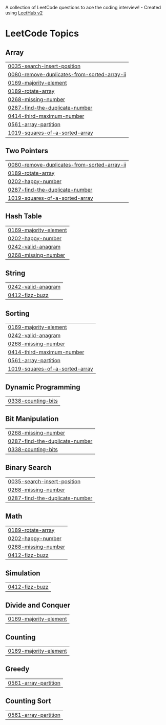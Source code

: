 A collection of LeetCode questions to ace the coding interview! - Created using [LeetHub v2](https://github.com/arunbhardwaj/LeetHub-2.0)
<!---LeetCode Topics Start-->
# LeetCode Topics
## Array
|  |
| ------- |
| [0035-search-insert-position](https://github.com/ShraddhaKaspate/Become-Top-class-coder-in-111-days/tree/master/0035-search-insert-position) |
| [0080-remove-duplicates-from-sorted-array-ii](https://github.com/ShraddhaKaspate/Become-Top-class-coder-in-111-days/tree/master/0080-remove-duplicates-from-sorted-array-ii) |
| [0169-majority-element](https://github.com/ShraddhaKaspate/Become-Top-class-coder-in-111-days/tree/master/0169-majority-element) |
| [0189-rotate-array](https://github.com/ShraddhaKaspate/Become-Top-class-coder-in-111-days/tree/master/0189-rotate-array) |
| [0268-missing-number](https://github.com/ShraddhaKaspate/Become-Top-class-coder-in-111-days/tree/master/0268-missing-number) |
| [0287-find-the-duplicate-number](https://github.com/ShraddhaKaspate/Become-Top-class-coder-in-111-days/tree/master/0287-find-the-duplicate-number) |
| [0414-third-maximum-number](https://github.com/ShraddhaKaspate/Become-Top-class-coder-in-111-days/tree/master/0414-third-maximum-number) |
| [0561-array-partition](https://github.com/ShraddhaKaspate/Become-Top-class-coder-in-111-days/tree/master/0561-array-partition) |
| [1019-squares-of-a-sorted-array](https://github.com/ShraddhaKaspate/Become-Top-class-coder-in-111-days/tree/master/1019-squares-of-a-sorted-array) |
## Two Pointers
|  |
| ------- |
| [0080-remove-duplicates-from-sorted-array-ii](https://github.com/ShraddhaKaspate/Become-Top-class-coder-in-111-days/tree/master/0080-remove-duplicates-from-sorted-array-ii) |
| [0189-rotate-array](https://github.com/ShraddhaKaspate/Become-Top-class-coder-in-111-days/tree/master/0189-rotate-array) |
| [0202-happy-number](https://github.com/ShraddhaKaspate/Become-Top-class-coder-in-111-days/tree/master/0202-happy-number) |
| [0287-find-the-duplicate-number](https://github.com/ShraddhaKaspate/Become-Top-class-coder-in-111-days/tree/master/0287-find-the-duplicate-number) |
| [1019-squares-of-a-sorted-array](https://github.com/ShraddhaKaspate/Become-Top-class-coder-in-111-days/tree/master/1019-squares-of-a-sorted-array) |
## Hash Table
|  |
| ------- |
| [0169-majority-element](https://github.com/ShraddhaKaspate/Become-Top-class-coder-in-111-days/tree/master/0169-majority-element) |
| [0202-happy-number](https://github.com/ShraddhaKaspate/Become-Top-class-coder-in-111-days/tree/master/0202-happy-number) |
| [0242-valid-anagram](https://github.com/ShraddhaKaspate/Become-Top-class-coder-in-111-days/tree/master/0242-valid-anagram) |
| [0268-missing-number](https://github.com/ShraddhaKaspate/Become-Top-class-coder-in-111-days/tree/master/0268-missing-number) |
## String
|  |
| ------- |
| [0242-valid-anagram](https://github.com/ShraddhaKaspate/Become-Top-class-coder-in-111-days/tree/master/0242-valid-anagram) |
| [0412-fizz-buzz](https://github.com/ShraddhaKaspate/Become-Top-class-coder-in-111-days/tree/master/0412-fizz-buzz) |
## Sorting
|  |
| ------- |
| [0169-majority-element](https://github.com/ShraddhaKaspate/Become-Top-class-coder-in-111-days/tree/master/0169-majority-element) |
| [0242-valid-anagram](https://github.com/ShraddhaKaspate/Become-Top-class-coder-in-111-days/tree/master/0242-valid-anagram) |
| [0268-missing-number](https://github.com/ShraddhaKaspate/Become-Top-class-coder-in-111-days/tree/master/0268-missing-number) |
| [0414-third-maximum-number](https://github.com/ShraddhaKaspate/Become-Top-class-coder-in-111-days/tree/master/0414-third-maximum-number) |
| [0561-array-partition](https://github.com/ShraddhaKaspate/Become-Top-class-coder-in-111-days/tree/master/0561-array-partition) |
| [1019-squares-of-a-sorted-array](https://github.com/ShraddhaKaspate/Become-Top-class-coder-in-111-days/tree/master/1019-squares-of-a-sorted-array) |
## Dynamic Programming
|  |
| ------- |
| [0338-counting-bits](https://github.com/ShraddhaKaspate/Become-Top-class-coder-in-111-days/tree/master/0338-counting-bits) |
## Bit Manipulation
|  |
| ------- |
| [0268-missing-number](https://github.com/ShraddhaKaspate/Become-Top-class-coder-in-111-days/tree/master/0268-missing-number) |
| [0287-find-the-duplicate-number](https://github.com/ShraddhaKaspate/Become-Top-class-coder-in-111-days/tree/master/0287-find-the-duplicate-number) |
| [0338-counting-bits](https://github.com/ShraddhaKaspate/Become-Top-class-coder-in-111-days/tree/master/0338-counting-bits) |
## Binary Search
|  |
| ------- |
| [0035-search-insert-position](https://github.com/ShraddhaKaspate/Become-Top-class-coder-in-111-days/tree/master/0035-search-insert-position) |
| [0268-missing-number](https://github.com/ShraddhaKaspate/Become-Top-class-coder-in-111-days/tree/master/0268-missing-number) |
| [0287-find-the-duplicate-number](https://github.com/ShraddhaKaspate/Become-Top-class-coder-in-111-days/tree/master/0287-find-the-duplicate-number) |
## Math
|  |
| ------- |
| [0189-rotate-array](https://github.com/ShraddhaKaspate/Become-Top-class-coder-in-111-days/tree/master/0189-rotate-array) |
| [0202-happy-number](https://github.com/ShraddhaKaspate/Become-Top-class-coder-in-111-days/tree/master/0202-happy-number) |
| [0268-missing-number](https://github.com/ShraddhaKaspate/Become-Top-class-coder-in-111-days/tree/master/0268-missing-number) |
| [0412-fizz-buzz](https://github.com/ShraddhaKaspate/Become-Top-class-coder-in-111-days/tree/master/0412-fizz-buzz) |
## Simulation
|  |
| ------- |
| [0412-fizz-buzz](https://github.com/ShraddhaKaspate/Become-Top-class-coder-in-111-days/tree/master/0412-fizz-buzz) |
## Divide and Conquer
|  |
| ------- |
| [0169-majority-element](https://github.com/ShraddhaKaspate/Become-Top-class-coder-in-111-days/tree/master/0169-majority-element) |
## Counting
|  |
| ------- |
| [0169-majority-element](https://github.com/ShraddhaKaspate/Become-Top-class-coder-in-111-days/tree/master/0169-majority-element) |
## Greedy
|  |
| ------- |
| [0561-array-partition](https://github.com/ShraddhaKaspate/Become-Top-class-coder-in-111-days/tree/master/0561-array-partition) |
## Counting Sort
|  |
| ------- |
| [0561-array-partition](https://github.com/ShraddhaKaspate/Become-Top-class-coder-in-111-days/tree/master/0561-array-partition) |
<!---LeetCode Topics End-->